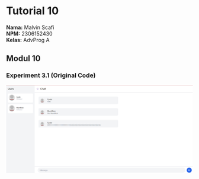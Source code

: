 # Tutorial 10
**Nama:**   Malvin Scafi<br>
**NPM:**    2306152430<br>
**Kelas:**  AdvProg A<br>

## Modul 10
### Experiment 3.1 (Original Code)
![Gambar WebChat](OriCode.png)